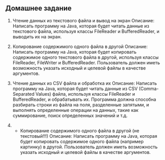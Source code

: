 ## Домашнее задание


1. Чтение данных из текстового файла и вывод на экран
   Описание: Написать программу на Java, которая будет читать данные из текстового файла,
   используя классы FileReader и BufferedReader, и выводить их на экран.

2. Копирование содержимого одного файла в другой
   Описание: Написать программу на Java, которая будет копировать содержимое одного
   текстового файла в другой, используя классы FileReader, FileWriter и BufferedReader.
   Пользователь должен иметь возможность указать исходный и целевой файлы в качестве аргументов.

3. Чтение данных из CSV файла и обработка их
   Описание: Написать программу на Java, которая будет читать данные из CSV (Comma-Separated Values)
   файла, используя классы FileReader и BufferedReader, и обрабатывать их.
   Программа должна способна разбирать строки из файла на поля, разделенные запятыми,
   и выполнять определенные операции на данных, такие как суммирование, поиск определенных значений и т.д.

4. * Копирование содержимого одного файла в другой (не текстовый!!!)
     Описание: Написать программу на Java, которая будет копировать содержимое одного
     файла (например картинку) в другой.
     Пользователь должен иметь возможность указать исходный и целевой файлы в качестве аргументов.


